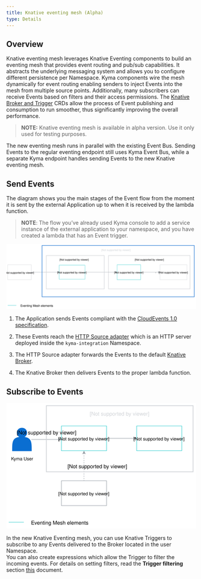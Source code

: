 ```yaml
---
title: Knative eventing mesh (Alpha)
type: Details
---
```


## Overview

Knative eventing mesh leverages Knative Eventing components to build an eventing mesh that provides event routing and pub/sub capabilities. It abstracts the underlying messaging system and allows you to configure different persistence per Namespace. Kyma components wire the mesh dynamically for event routing enabling senders to inject Events into the mesh from multiple source points. Additionally, many subscribers can receive Events based on filters and their access permissions. The [Knative Broker and Trigger](https://knative.dev/docs/eventing/broker-trigger/) CRDs allow the process of Event publishing and consumption to run smoother, thus significantly improving the overall performance.   

 >**NOTE:** Knative eventing mesh is available in alpha version. Use it only used for testing purposes.
 
 The new eventing mesh runs in parallel with the existing Event Bus. Sending Events to the regular eventing endpoint still uses Kyma Event Bus, while a separate Kyma endpoint handles sending Events to the new Knative eventing mesh. 
 


## Send Events

The diagram shows you the main stages of the Event flow from the moment it is sent by the external Application up to when it is received by the lambda function.  


>**NOTE**: The flow you’ve already used Kyma console to add a service instance of the external application to your namespace, and you have created a lambda that has an Event trigger. 

![Sending Events](./assets/knative-event-mesh-send-events.svg)


1. The Application sends Events compliant with the [CloudEvents 1.0 specification](https://github.com/cloudevents/spec/blob/v1.0/spec.md). 
2. These Events reach the [HTTP  Source adapter](https://github.com/kyma-project/kyma/tree/master/components/event-sources/adapter/http) which is an HTTP server deployed inside the `kyma-integration` Namespace. 

2. The HTTP Source adapter forwards the Events to the default [Knative Broker](https://knative.dev/docs/eventing/broker-trigger).

3. The Knative Broker then delivers Events to the proper lambda function. 


## Subscribe to Events 

![Subscribe to Events](./assets/knative-event-mesh-subscription.svg)

In the new Knative Eventing mesh, you can use Knative Triggers to subscribe to any Events delivered to the Broker located in the user Namespace.  
You can also create expressions which allow the Trigger to filter the incoming events. For details on setting filters, read the **Trigger filtering** section [this](https://knative.dev/docs/eventing/broker-trigger/) document. 